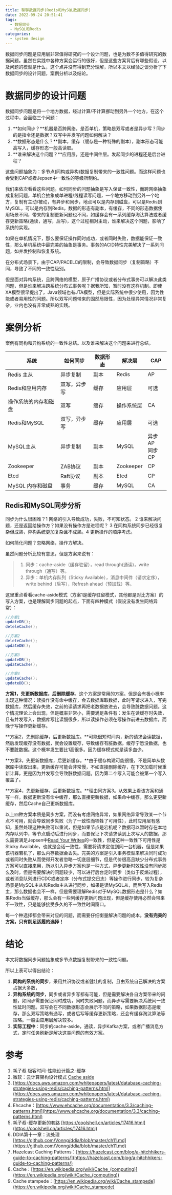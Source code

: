 ```yaml
---
title: 聊聊数据同步(Redis和MySQL数据同步)
date: 2022-09-24 20:51:41
tags:
  - 数据同步
  - MySQL和Redis
categories:
  - system design
---
```


数据同步问题是应用层非常值得研究的一个设计问题，也是为数不多值得研究的数据问题。虽然在实践中各种方案会运行的很好，但是这些方案背后有哪些假设，以及问题的模型是什么，这个点并没有得到充分理解，所以本文以经验之谈分析了下数据同步的设计问题，案例分析以及结论。

# 数据同步的设计问题

数据同步问题是将一个地方数据，经过计算/不计算挪动到另外一个地方，在这个过程中，会面临三个问题：

1. **如何同步？**机器是否跨网络，是否单机，策略是双写或者是异步写？同步的是指令还是数据？双写中并发写问题如何解决？
2. **数据形态是什么？**副本，缓存（缓存是一种特殊的副本），副本形态可能高写入，缓存形态一般高读取。
3. **谁来解决这个问题？**应用层，还是中间件层。发起同步的进程还是后台进程？

这些问题抽象为：多节点(同构或异构)数据复制带来的一致性问题。而这样问题也会受到CAP或者Jepsen中一致性的等级所制约。

我们来依次看看这些问题。如何同步的问题抽象是写入保证一致性，而跨网络抽象成复制问题，单机会抽象成单进程/线程读写问题，一个地方移动到另外一个地方，复制有主动/被动，有异步和同步，地点可以是内存到磁盘，可以是Redis到MySQL，可以是内存到Redis，数据的形态有副本，有缓存，不同的形态数据使用场景不同，带来的复制更新问题也不同，如缓存会有一系列缓存淘汰算法或者缓存更新策略(通读，通写，后写)，这个过程相对主动，谁来解决这个问题，影响了系统的实现。

如果在单机情况下，那么要保证操作同时成功，或者同时失败，数据能保证一致性，那么单机系统中最完美的抽象是事务。事务的ACID特性完美解决了一系列问题，如并发控制和恢复系统。

在分布式场景下，由于CAP/PACELC的限制，会导致数据同步（复制策略）不同，导致了不同的一致性级别。

但是面对异构系统，且跨网络的模型，原子广播协议或者分布式事务可以解决此类问题，但是谁来解决跨系统分布式事务呢？据我所知，暂时没有这样机制。即使XA模型很早提出了，Java领域也有JTA模型，但是实际系统中很少使用，因为性能或者易用性的问题。所以双写问题带来的固然局限性，因为处理异常情况非常复杂，业内也没有非常成熟的实践。



# 案例分析

案例有同构和异构系统的一致性总结。以及谁来解决这个问题来进行总结。

| 系统                 | 如何同步     | 数据形态 | 解决层     | CAP                |
| -------------------- | ------------ | -------- | ---------- | ------------------ |
| Redis 主从           | 异步复制     | 副本     | Redis      | AP                 |
| Redis和应用内存      | 双写，异步写 | 缓存     | 应用层     | 可选               |
| 操作系统的内存和磁盘 | 双写         | 缓存     | 操作系统层 | CA                 |
| Redis和MySQL         | 双写，异步写 | 缓存     | 应用层     | 可选               |
| MySQL主从            | 异步复制     | 副本     | MySQL      | 异步AP<br />同步CP |
| Zookeeper            | ZAB协议      | 副本     | Zookeeper  | CP                 |
| Etcd                 | Raft协议     | 副本     | Etcd       | CP                 |
| MySQL 内存和磁盘     | 事务         | 缓存     | MySQL      | CA                 |

## Redis和MySQL同步分析

同步为什么很困难？1 网络的引入导致成功，失败，不可知状态。  2  谁来解决问题，还是返回给操作方？如果没有操作方是进程呢？ 3 在同构系统同步已经很复杂但成熟，异构系统更加复杂且不成熟。4 更新操作的顺序考虑。

如何简化问题？忽略网络，操作方解决。

虽然问题分析比较有意思，但是方案来说有：

> 1. 同步：cache-aside（缓存驻留），read through(通读)，write through（通写）等。
> 2. 异步：单机内存队列（Sticky Available），消息中间件（请求定序），write behind（后写），Refresh ahead（预加载）等。

这里重点看看cache-aside模式（方案1是缓存驻留模式，其他都是对比方案）的写入方案，也是理解同步问题的起点，下面有四种模式（假设没有发生网络异常）：

```java
//方案1
updateDB();
deteleCache();

//方案2
deleteCache();
updateDB();

//方案3
updateDB();
updateCache();

//方案4
updateCache();
updateDB();
```

**方案1，先更新数据库，后删除缓存**。这个方案是常用的方案。但是会有极小概率出现这种情况：读操作没有命中缓存，会去数据库取数据，此时写请求进入，写完数据库，然后缓存失效，之前的读请求再把老数据放进去，会导致脏数据问题。这个情况理论上会出现，但是概率非常小，需要满足条件有：发生在读缓存时失效，且有并发写入，数据库写比读慢很多，所以读操作必须在写操作前进去数据库，而晚于写操作更新缓存。

**方案2，先删除缓存，后更新数据库。**可能很短时间内，新的请求会读数据，然后发现缓存没有数据，就会设置缓存，导致缓存有脏数据。缓存宁愿没数据，也不要脏数据。这个概率发生要比1高很多。因为缓存模式就是读多血少。

**方案3，先更新数据库，后更新缓存。**由于缓存构建可能很慢，不是简单从数据库中读取出来，更新缓存可能会非常慢，不如直接删除缓存，在下次加载时候重新计算，更是因为并发写会导致脏数据问题。因为第二个写入可能会被第一个写入覆盖了。

**方案4，先更新缓存，后更新数据库。**理由同方案3。从效果上看该方案和通写一样，数据更新没有命中缓存，那么直接更新数据，如果命中缓存，那么更更新缓存，然后Cache自己更新数据库。



以上四种方案本质是同步方案，而没有考虑网络异常，如果网络异常导致某一个节点不可用，就会导致同步失败（为了一致性而牺牲了可用性），此时应用层有感知，虽然处理这种失败可以重试，但是如果节点是宕机呢？数据可以暂时存在本地内存队列中，等节点启动后进行同步，而要保证下次请求读到上次写入的数据，那么需要满足Jepsen中[Read Your Writes](https://jepsen.io/consistency/models/read-your-writes)的一致性，但是这种一致性下可用性是Sticky Available，也就是会话一致性，需要将请求定位到同一台机器，但是如果该机器宕机了，那么内存数据会丢失。完美的方案是引入事务模型来解决同时成功或者同时失败从而使得开发者忽略一切底层细节，但是代价很高且缺少分布式事务方案可以直接来用，所以引入异步方案也是一种方式，异步更新时效性没有同步那么及时，但是需要解决的问题较少，可以进行后台定时同步（类似于反熵过程），或者消息队列进行CDC或者定序（分布式提交日志）等操作进行同步，较为复杂场景是MySQL主从和Redis主从进行同步，如果是读MySQL从，而后写入Redis主，那么数据也会不一样，但是需要理解Redis对于MySQL数据形态是什么？如果Redis当做缓存，那么会有一些列缓存更新问题出现，但是缓存使用必然会带来不一致性，只是能够接受多久的不一致性时间窗口。

每一个种选择都会带来对应的问题，而需要仔细衡量解决问题的成本。**没有完美的方案，只有削足适履的选择！**

# 结论

本文将数据同步问题抽象成多节点数据复制带来的一致性问题。

所以上表可以得出结论：

1. **同构的系统的同步**，采用共识协议或者健壮的复制，且由系统自己解决的方案占据大多数，
2. **异构系统的同步**，同步或者异步写都有可能，但是需要解决各自方案带来的问题，如同步需要保证同时成功，同时失败问题，而异步写需要解决系统间一致性延时问题。双写会在不同数据形态会展示不同的策略，如果数据形态是缓存，那么双写策略有通写，或者后写等缓存更新策略，还会有缓存淘汰算法等策略。一般由应用层解决较多。
2. **实际工程中**：同步的cache-aside，通读，异步Kafka方案，或者广播消息方式，定时任务刷新是解决这类问题的有效方案。

# 参考

1. 耗子叔 极客时间-性能设计篇之-缓存
2. 微软：云计算架构设计模式 [Cache aside](https://github.com/iambowen/cloud-design-patterns/blob/master/patterns/cache-aside.md)
3. [https://docs.aws.amazon.com/whitepapers/latest/database-caching-strategies-using-redis/caching-patterns.html](https://docs.aws.amazon.com/whitepapers/latest/database-caching-strategies-using-redis/caching-patterns.html)
4. Ehcache：[https://www.ehcache.org/documentation/3.3/caching-patterns.html](https://www.ehcache.org/documentation/3.3/caching-patterns.html)
5. 耗子叔-缓存更新的套路 [https://coolshell.cn/articles/17416.html](https://coolshell.cn/articles/17416.html)
6. DDIA第十一章：流处理 [https://github.com/Vonng/ddia/blob/master/ch11.md](https://github.com/Vonng/ddia/blob/master/ch11.md)
6. Hazelcast Caching Patterns：[https://hazelcast.com/blog/a-hitchhikers-guide-to-caching-patterns/](https://hazelcast.com/blog/a-hitchhikers-guide-to-caching-patterns/)
6. Cache：[https://en.wikipedia.org/wiki/Cache_(computing)](https://en.wikipedia.org/wiki/Cache_(computing))
6. Cache stampede：[https://en.wikipedia.org/wiki/Cache_stampede](https://en.wikipedia.org/wiki/Cache_stampede)
